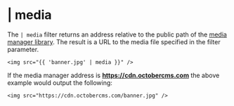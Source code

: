 # | media

The `| media` filter returns an address relative to the public path of the [media manager library](../cms/mediamanager). The result is a URL to the media file specified in the filter parameter.

    <img src="{{ 'banner.jpg' | media }}" />

If the media manager address is __https://cdn.octobercms.com__ the above example would output the following:

    <img src="https://cdn.octobercms.com/banner.jpg" />
